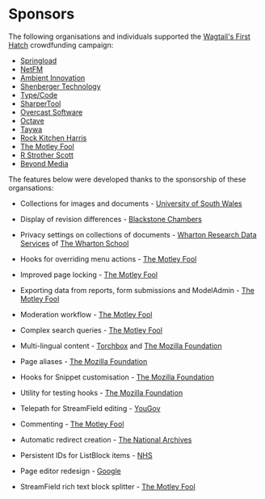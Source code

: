 # Sponsors

The following organisations and individuals supported the [Wagtail's First Hatch](https://www.kickstarter.com/projects/noripyt/wagtails-first-hatch) crowdfunding campaign:

-   [Springload](https://springload.nz/)
-   [NetFM](https://netfm.org/)
-   [Ambient Innovation](https://ambient-innovation.com/)
-   [Shenberger Technology](https://shenbergertech.com/)
-   [Type/Code](https://typecode.com/)
-   [SharperTool](https://sharpertool.com/)
-   [Overcast Software](https://www.overcast.io/)
-   [Octave](https://octave.nz/)
-   [Taywa](https://www.taywa.ch/)
-   [Rock Kitchen Harris](https://www.rkh.co.uk/)
-   [The Motley Fool](https://www.fool.com/)
-   [R Strother Scott](https://x.com/rstrotherscott)
-   [Beyond Media](https://www.beyond.works/)

The features below were developed thanks to the sponsorship of these organsations:

-   Collections for images and documents - [University of South Wales](https://www.southwales.ac.uk/)

-   Display of revision differences - [Blackstone Chambers](https://www.blackstonechambers.com/)

-   Privacy settings on collections of documents - [Wharton Research Data Services](https://www.WhartonWRDS.com/) of [The Wharton School](https://www.wharton.upenn.edu)

-   Hooks for overriding menu actions - [The Motley Fool](https://www.fool.com/)

-   Improved page locking - [The Motley Fool](https://www.fool.com/)

-   Exporting data from reports, form submissions and ModelAdmin - [The Motley Fool](https://www.fool.com/)

-   Moderation workflow - [The Motley Fool](https://www.fool.com/)

-   Complex search queries - [The Motley Fool](https://www.fool.com/)

-   Multi-lingual content - [Torchbox](https://torchbox.com/wagtail-cms/) and [The Mozilla Foundation](https://foundation.mozilla.org/en/)

-   Page aliases - [The Mozilla Foundation](https://foundation.mozilla.org/en/)

-   Hooks for Snippet customisation - [The Mozilla Foundation](https://foundation.mozilla.org/en/)

-   Utility for testing hooks - [The Mozilla Foundation](https://foundation.mozilla.org/en/)

-   Telepath for StreamField editing - [YouGov](https://yougov.co.uk/)

-   Commenting - [The Motley Fool](https://www.fool.com/)

-   Automatic redirect creation - [The National Archives](https://www.nationalarchives.gov.uk)

-   Persistent IDs for ListBlock items - [NHS](https://www.nhs.uk/)

-   Page editor redesign - [Google](https://google.com/)

-   StreamField rich text block splitter - [The Motley Fool](https://www.fool.com/)
